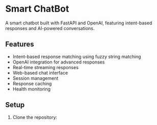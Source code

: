 # Smart ChatBot

A smart chatbot built with FastAPI and OpenAI, featuring intent-based responses and AI-powered conversations.

## Features

- Intent-based response matching using fuzzy string matching
- OpenAI integration for advanced responses
- Real-time streaming responses
- Web-based chat interface
- Session management
- Response caching
- Health monitoring

## Setup

1. Clone the repository: 